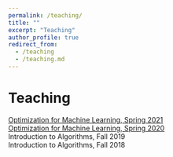 ```yaml
---
permalink: /teaching/
title: ""
excerpt: "Teaching"
author_profile: true
redirect_from: 
  - /teaching
  - /teaching.md
---
```

Teaching
======
[Optimization for Machine Learning, Spring 2021](https://panageas.github.io/optml2021) <br/>
[Optimization for Machine Learning, Spring 2020](https://panageas.github.io/optimizationforML) <br/>
Introduction to Algorithms, Fall 2019 <br/>
Introduction to Algorithms, Fall 2018 <br/>
